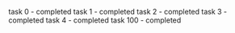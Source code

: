 task 0 - completed
task 1 - completed
task 2 - completed
task 3 - completed
task 4 - completed
task 100 - completed

